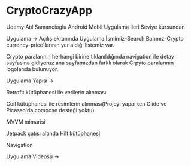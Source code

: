# CryptoCrazyApp
Udemy Atıl Samancioglu Android Mobil Uygulama İleri Seviye kursundan 

Uygulama ->
Açılış ekranında Uygulama İsmimiz-Search Barımız-Crypto currency-price'larının yer aldığı listemiz var. 

Crypto paralarının herhangi birine tıklanıldığında navigation ile detay sayfasına gidiyoruz ana sayfamızdan farklı olarak 
Crpyto paralarının logolarıda bulunuyor. 



Uygulama Yapısı -> 

Retrofit kütüphanesi ile verilerin alınması 

Coil kütüphanesi ile resimlerin alınması(Projeyi yaparken Glide ve Picasso'da compose desteği yoktu)

MVVM mimarisi 

Jetpack çatısı altında Hilt kütüphanesi 

Navigation

Uygulama Videosu ->




